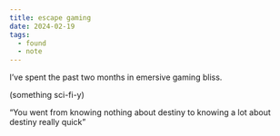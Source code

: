 ```yaml
---
title: escape gaming
date: 2024-02-19
tags:
  - found
  - note
---
```


I’ve spent the past two months in emersive gaming bliss.

(something sci-fi-y)

“You went from knowing nothing about destiny to knowing a lot about destiny really quick”

